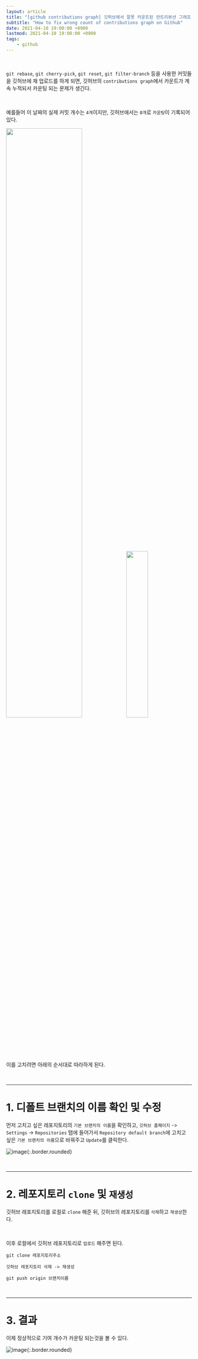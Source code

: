 ```yaml
---
layout: article
title: "[github contributions graph] 깃허브에서 잘못 카운트된 컨트리뷰션 그래프 고치기"
subtitle: "How to fix wrong count of contributions graph on Github"
date: 2021-04-10 19:00:00 +0900
lastmod: 2021-04-10 19:00:00 +0900
tags: 
    - github
---
```


<br>

`git rebase`, `git cherry-pick`, `git reset`, `git filter-branch` 등을 사용한 커밋들을 깃허브에 재 업로드를 하게 되면, 깃허브의 `contributions graph`에서 카운트가 계속 누적되서 카운팅 되는 문제가 생긴다.

<br>

예를들어 이 날짜의 실제 커밋 개수는 `4개`이지만, 깃허브에서는 `8개`로 `카운팅`이 기록되어있다.

<div>
    <img src="https://user-images.githubusercontent.com/59393359/114268691-68fc9b80-9a3d-11eb-8954-f707fad1c463.png" style="width:64%" class="border rounded">
    <img src="https://user-images.githubusercontent.com/59393359/114268715-892c5a80-9a3d-11eb-839e-1fbf1c6bebcc.png" style="width:34%" class="border rounded">
</div>

<br>

이를 고치려면 아래의 순서대로 따라하게 된다.

<br>

---

# 1. 디폴트 브랜치의 이름 확인 및 수정

먼저 고치고 싶은 레포지토리의 `기본 브랜치의 이름`을 확인하고, `깃허브 홈페이지` -> `Settings` -> `Repositories` 탭에 들어가서 `Repository default branch`에 고치고 싶은 `기본 브랜치의 이름`으로 바꿔주고 `Update`를 클릭한다.

![image](https://user-images.githubusercontent.com/59393359/114267289-9a716900-9a35-11eb-90eb-d8fd472ff096.png){:.border.rounded}

<br>

---

# 2. 레포지토리 `clone` 및 `재생성`

깃허브 레포지토리를 로컬로 `clone` 해준 뒤, 깃허브의 레포지토리를 `삭제`하고 `재생성`한다.

<br>

이후 로컬에서 깃허브 레포지토리로 `업로드` 해주면 된다.

```
git clone 레포지토리주소
```

```
깃허브 레포지토리 삭제 -> 재생성
```

```
git push origin 브랜치이름
```

<br>

---

# 3. 결과

이제 정상적으로 기여 개수가 카운팅 되는것을 볼 수 있다.

![image](https://user-images.githubusercontent.com/59393359/114268565-a876b800-9a3c-11eb-9e36-1f2c530ebcd9.png){:.border.rounded}

<br><br><br><br>